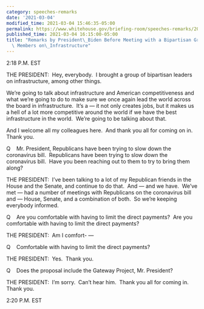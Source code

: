 ```yaml
---
category: speeches-remarks
date: '2021-03-04'
modified_time: 2021-03-04 15:46:35-05:00
permalink: https://www.whitehouse.gov/briefing-room/speeches-remarks/2021/03/04/remarks-by-president-biden-before-meeting-with-a-bipartisan-group-of-house-members-on-infrastructure/
published_time: 2021-03-04 16:15:00-05:00
title: "Remarks by President\_Biden Before Meeting with a Bipartisan Group of House\
  \ Members on\_Infrastructure"
---
```

 
2:18 P.M. EST

THE PRESIDENT:  Hey, everybody.  I brought a group of bipartisan leaders
on infrastructure, among other things.

We’re going to talk about infrastructure and American competitiveness
and what we’re going to do to make sure we once again lead the world
across the board in infrastructure.  It’s a — it not only creates jobs,
but it makes us a hell of a lot more competitive around the world if we
have the best infrastructure in the world.  We’re going to be talking
about that. 

And I welcome all my colleagues here.  And thank you all for coming on
in.  Thank you.

Q    Mr. President, Republicans have been trying to slow down the
coronavirus bill.  Republicans have been trying to slow down the
coronavirus bill.  Have you been reaching out to them to try to bring
them along?

THE PRESIDENT:  I’ve been talking to a lot of my Republican friends in
the House and the Senate, and continue to do that.  And — and we have. 
We’ve met — had a number of meetings with Republicans on the coronavirus
bill and — House, Senate, and a combination of both.  So we’re keeping
everybody informed.

Q    Are you comfortable with having to limit the direct payments?  Are
you comfortable with having to limit the direct payments?

THE PRESIDENT:  Am I comfort- —

Q    Comfortable with having to limit the direct payments?

THE PRESIDENT:  Yes.  Thank you.

Q    Does the proposal include the Gateway Project, Mr. President?

THE PRESIDENT:  I’m sorry.  Can’t hear him.  Thank you all for coming
in.  Thank you.

2:20 P.M. EST
